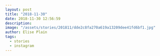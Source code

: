 ```yaml
---
layout: post
title: "2018-11-30"
date: 2018-11-30 12:56:59
description: 
image: "/assets/stories/201811/dde2c8fa270a619a13209dee41fd6bf1.jpg"
author: Elise Plain
tags: 
  - stories
  - instagram
---
```



<p></p>
